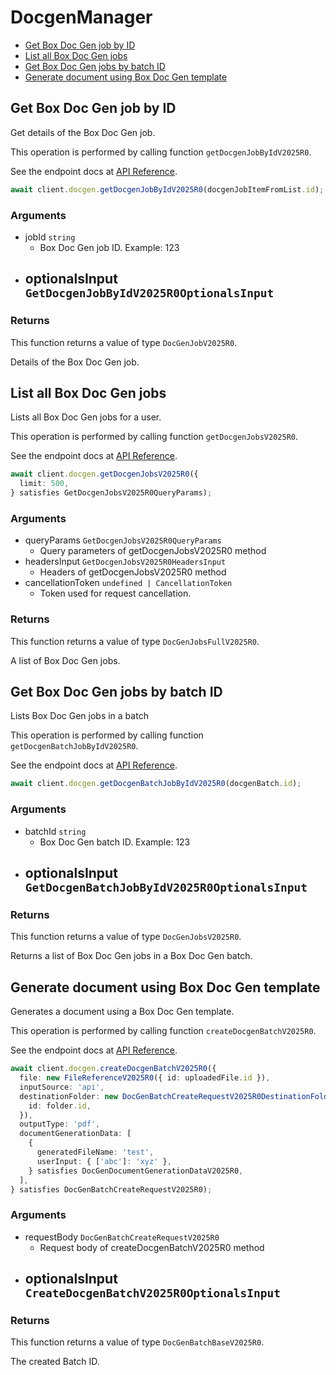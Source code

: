 # DocgenManager

- [Get Box Doc Gen job by ID](#get-box-doc-gen-job-by-id)
- [List all Box Doc Gen jobs](#list-all-box-doc-gen-jobs)
- [Get Box Doc Gen jobs by batch ID](#get-box-doc-gen-jobs-by-batch-id)
- [Generate document using Box Doc Gen template](#generate-document-using-box-doc-gen-template)

## Get Box Doc Gen job by ID

Get details of the Box Doc Gen job.

This operation is performed by calling function `getDocgenJobByIdV2025R0`.

See the endpoint docs at
[API Reference](https://developer.box.com/reference/v2025.0/get-docgen-jobs-id/).

<!-- sample get_docgen_jobs_id_v2025.0 -->

```ts
await client.docgen.getDocgenJobByIdV2025R0(docgenJobItemFromList.id);
```

### Arguments

- jobId `string`
  - Box Doc Gen job ID. Example: 123
- optionalsInput `GetDocgenJobByIdV2025R0OptionalsInput`
  -

### Returns

This function returns a value of type `DocGenJobV2025R0`.

Details of the Box Doc Gen job.

## List all Box Doc Gen jobs

Lists all Box Doc Gen jobs for a user.

This operation is performed by calling function `getDocgenJobsV2025R0`.

See the endpoint docs at
[API Reference](https://developer.box.com/reference/v2025.0/get-docgen-jobs/).

<!-- sample get_docgen_jobs_v2025.0 -->

```ts
await client.docgen.getDocgenJobsV2025R0({
  limit: 500,
} satisfies GetDocgenJobsV2025R0QueryParams);
```

### Arguments

- queryParams `GetDocgenJobsV2025R0QueryParams`
  - Query parameters of getDocgenJobsV2025R0 method
- headersInput `GetDocgenJobsV2025R0HeadersInput`
  - Headers of getDocgenJobsV2025R0 method
- cancellationToken `undefined | CancellationToken`
  - Token used for request cancellation.

### Returns

This function returns a value of type `DocGenJobsFullV2025R0`.

A list of Box Doc Gen jobs.

## Get Box Doc Gen jobs by batch ID

Lists Box Doc Gen jobs in a batch

This operation is performed by calling function `getDocgenBatchJobByIdV2025R0`.

See the endpoint docs at
[API Reference](https://developer.box.com/reference/v2025.0/get-docgen-batch-jobs-id/).

<!-- sample get_docgen_batch_jobs_id_v2025.0 -->

```ts
await client.docgen.getDocgenBatchJobByIdV2025R0(docgenBatch.id);
```

### Arguments

- batchId `string`
  - Box Doc Gen batch ID. Example: 123
- optionalsInput `GetDocgenBatchJobByIdV2025R0OptionalsInput`
  -

### Returns

This function returns a value of type `DocGenJobsV2025R0`.

Returns a list of Box Doc Gen jobs in a Box Doc Gen batch.

## Generate document using Box Doc Gen template

Generates a document using a Box Doc Gen template.

This operation is performed by calling function `createDocgenBatchV2025R0`.

See the endpoint docs at
[API Reference](https://developer.box.com/reference/v2025.0/post-docgen-batches/).

<!-- sample post_docgen_batches_v2025.0 -->

```ts
await client.docgen.createDocgenBatchV2025R0({
  file: new FileReferenceV2025R0({ id: uploadedFile.id }),
  inputSource: 'api',
  destinationFolder: new DocGenBatchCreateRequestV2025R0DestinationFolderField({
    id: folder.id,
  }),
  outputType: 'pdf',
  documentGenerationData: [
    {
      generatedFileName: 'test',
      userInput: { ['abc']: 'xyz' },
    } satisfies DocGenDocumentGenerationDataV2025R0,
  ],
} satisfies DocGenBatchCreateRequestV2025R0);
```

### Arguments

- requestBody `DocGenBatchCreateRequestV2025R0`
  - Request body of createDocgenBatchV2025R0 method
- optionalsInput `CreateDocgenBatchV2025R0OptionalsInput`
  -

### Returns

This function returns a value of type `DocGenBatchBaseV2025R0`.

The created Batch ID.
